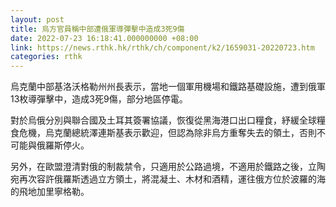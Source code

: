 ```yaml
---
layout: post
title: 烏方官員稱中部遭俄軍導彈擊中造成3死9傷
date: 2022-07-23 16:18:41.000000000 +08:00
link: https://news.rthk.hk/rthk/ch/component/k2/1659031-20220723.htm
categories: rthk
---
```


烏克蘭中部基洛沃格勒州州長表示，當地一個軍用機場和鐵路基礎設施，遭到俄軍13枚導彈擊中，造成3死9傷，部分地區停電。

對於烏俄分別與聯合國及土耳其簽署協議，恢復從黑海港口出口糧食，紓緩全球糧食危機，烏克蘭總統澤連斯基表示歡迎，但認為除非烏方重奪失去的領土，否則不可能與俄羅斯停火。

另外，在歐盟澄清對俄的制裁禁令，只適用於公路過境，不適用於鐵路之後，立陶宛再次容許俄羅斯透過立方領土，將混凝土、木材和酒精，運往俄方位於波羅的海的飛地加里寧格勒。
